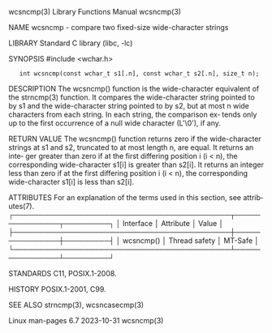 wcsncmp(3)                 Library Functions Manual                 wcsncmp(3)

NAME
       wcsncmp - compare two fixed-size wide-character strings

LIBRARY
       Standard C library (libc, -lc)

SYNOPSIS
       #include <wchar.h>

       int wcsncmp(const wchar_t s1[.n], const wchar_t s2[.n], size_t n);

DESCRIPTION
       The   wcsncmp()  function  is  the  wide-character  equivalent  of  the
       strncmp(3) function.  It compares the wide-character string pointed  to
       by  s1  and  the  wide-character string pointed to by s2, but at most n
       wide characters from each string.  In each string, the  comparison  ex‐
       tends only up to the first occurrence of a null wide character (L'\0'),
       if any.

RETURN VALUE
       The wcsncmp() function returns zero if the wide-character strings at s1
       and  s2, truncated to at most length n, are equal.  It returns an inte‐
       ger greater than zero if at the first differing position i (i < n), the
       corresponding wide-character s1[i] is greater than s2[i].   It  returns
       an integer less than zero if at the first differing position i (i < n),
       the corresponding wide-character s1[i] is less than s2[i].

ATTRIBUTES
       For  an  explanation  of  the  terms  used in this section, see attrib‐
       utes(7).
       ┌───────────────────────────────────────────┬───────────────┬─────────┐
       │ Interface                                 │ Attribute     │ Value   │
       ├───────────────────────────────────────────┼───────────────┼─────────┤
       │ wcsncmp()                                 │ Thread safety │ MT-Safe │
       └───────────────────────────────────────────┴───────────────┴─────────┘

STANDARDS
       C11, POSIX.1-2008.

HISTORY
       POSIX.1-2001, C99.

SEE ALSO
       strncmp(3), wcsncasecmp(3)

Linux man-pages 6.7               2023-10-31                        wcsncmp(3)
